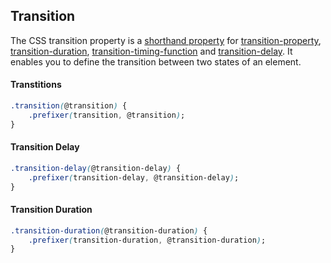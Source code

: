 ## Transition

The CSS transition property is a [shorthand property](https://developer.mozilla.org/en-US/docs/CSS/Shorthand_properties) for [transition-property](https://developer.mozilla.org/en-US/docs/Web/CSS/transition-property), [transition-duration](https://developer.mozilla.org/en-US/docs/Web/CSS/transition-duration), [transition-timing-function](https://developer.mozilla.org/en-US/docs/Web/CSS/transition-timing-function) and [transition-delay](https://developer.mozilla.org/en-US/docs/Web/CSS/transition-delay). It enables you to define the transition between two states of an element.

#### Transtitions

```css
.transition(@transition) {
    .prefixer(transition, @transition);
}
```

#### Transition Delay

```css
.transition-delay(@transition-delay) {
    .prefixer(transition-delay, @transition-delay);
}
```

#### Transition Duration

```css
.transition-duration(@transition-duration) {
    .prefixer(transition-duration, @transition-duration);
}
```
